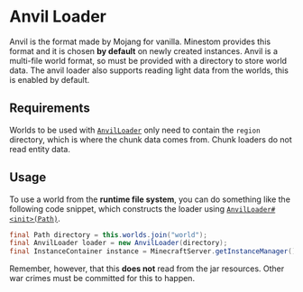 # Anvil Loader

Anvil is the format made by Mojang for vanilla. Minestom provides this format and it is chosen **by default** on newly created instances. Anvil is a multi-file world format, so must be provided with a directory to store world data. The anvil loader also supports reading light data from the worlds, this is enabled by default.

## Requirements

Worlds to be used with [`AnvilLoader`](https://javadoc.minestom.net/net/minestom/server/instance/anvil/AnvilLoader.html) only need to contain the `region` directory, which is where the chunk data comes from. Chunk loaders do not read entity data.

## Usage

To use a world from the **runtime file system**, you can do something like the following code snippet, which constructs the loader using [`AnvilLoader#<init>(Path)`](https://javadoc.minestom.net/net/minestom/server/instance/anvil/AnvilLoader.html#%3Cinit%3E(java.nio.file.Path)).

```java
final Path directory = this.worlds.join("world");
final AnvilLoader loader = new AnvilLoader(directory);
final InstanceContainer instance = MinecraftServer.getInstanceManager().createInstanceContainer(loader);
```

Remember, however, that this **does not** read from the jar resources. Other war crimes must be committed for this to happen.